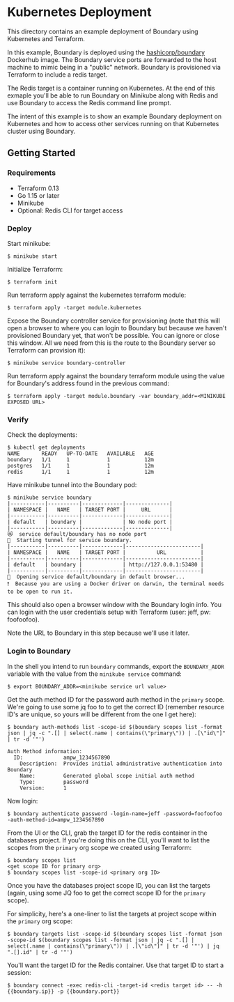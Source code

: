 # Kubernetes Deployment

This directory contains an example deployment of Boundary using Kubernetes and Terraform.

In this example, Boundary is deployed using the [hashicorp/boundary](https://hub.docker.com/r/hashicorp/boundary) Dockerhub image. The Boundary service ports are forwarded to the host machine to mimic being in a "public" network. Boundary is provisioned via Terraform to include a redis target.

The Redis target is a container running on Kubernetes. At the end of this exmaple you'll be able to run Boundary on Minikube along with Redis and use Boundary to access the Redis command line prompt.

The intent of this example is to show an example Boundary deployment on Kubernetes and how to access other services running on that Kubernetes cluster using Boundary.  

## Getting Started

### Requirements
- Terraform 0.13
- Go 1.15 or later
- Minikube
- Optional: Redis CLI for target access

### Deploy

Start minikube:

```
$ minikube start
```

Initialize Terraform:

```
$ terraform init
```

Run terraform apply against the kubernetes terraform module:

```
$ terraform apply -target module.kubernetes
```

Expose the Boundary controller service for provisioning (note that this will open a browser to where you can 
login to Boundary but because we haven't provisioned Boundary yet, that won't be possible. You can 
ignore or close this window. All we need from this is the route to the Boundary server so Terraform
can provision it):

```
$ minikube service boundary-controller
```

Run terraform apply against the boundary terraform module using the value for Boundary's 
address found in the previous command:

```
$ terraform apply -target module.boundary -var boundary_addr=<MINIKUBE EXPOSED URL>
```

### Verify

Check the deployments:

```
$ kubectl get deployments
NAME       READY   UP-TO-DATE   AVAILABLE   AGE
boundary   1/1     1            1           12m
postgres   1/1     1            1           12m
redis      1/1     1            1           12m
```

Have minikube tunnel into the Boundary pod:

```
$ minikube service boundary
|-----------|----------|-------------|--------------|
| NAMESPACE |   NAME   | TARGET PORT |     URL      |
|-----------|----------|-------------|--------------|
| default   | boundary |             | No node port |
|-----------|----------|-------------|--------------|
😿  service default/boundary has no node port
🏃  Starting tunnel for service boundary.
|-----------|----------|-------------|------------------------|
| NAMESPACE |   NAME   | TARGET PORT |          URL           |
|-----------|----------|-------------|------------------------|
| default   | boundary |             | http://127.0.0.1:53480 |
|-----------|----------|-------------|------------------------|
🎉  Opening service default/boundary in default browser...
❗  Because you are using a Docker driver on darwin, the terminal needs to be open to run it.

```

This should also open a browser window with the Boundary login info. You can login with the 
user credentials setup with Terraform (user: jeff, pw: foofoofoo).

Note the URL to Boundary in this step because we'll use it later.

### Login to Boundary

In the shell you intend to run `boundary` commands, export the `BOUNDARY_ADDR` variable with 
the value from the `minikube service` command:

```
$ export BOUNDARY_ADDR=<minikube service url value>
```

Get the auth method ID for the password auth method in the `primary` scope. We're going to use 
some jq foo to to get the correct ID (remember resource ID's are unique, so yours will be different
from the one I get here): 

```
$ boundary auth-methods list -scope-id $(boundary scopes list -format json | jq -c ".[] | select(.name | contains(\"primary\")) | .[\"id\"]" | tr -d '"')

Auth Method information:
  ID:             ampw_1234567890
    Description:  Provides initial administrative authentication into Boundary
    Name:         Generated global scope initial auth method
    Type:         password
    Version:      1
```

Now login:

```
$ boundary authenticate password -login-name=jeff -password=foofoofoo -auth-method-id=ampw_1234567890
```

From the UI or the CLI, grab the target ID for the redis container in the databases project. If
you're doing this on the CLI, you'll want to list the scopes from the `primary` org scope we 
created using Terraform:

```
$ boundary scopes list
<get scope ID for primary org>
$ boundary scopes list -scope-id <primary org ID>
```

Once you have the databases project scope ID, you can list the targets (again, using some JQ foo to get the correct scope ID for the `primary` scope).

For simplicity, here's a one-liner to list the targets at project scope within the `primary` org scope:

```
$ boundary targets list -scope-id $(boundary scopes list -format json -scope-id $(boundary scopes list -format json | jq -c ".[] | select(.name | contains(\"primary\")) | .[\"id\"]" | tr -d '"') | jq ".[].id" | tr -d '"')
```

You'll want the target ID for the Redis container. Use that target ID to start a session:

```
$ boundary connect -exec redis-cli -target-id <redis target id> -- -h {{boundary.ip}} -p {{boundary.port}}
```
